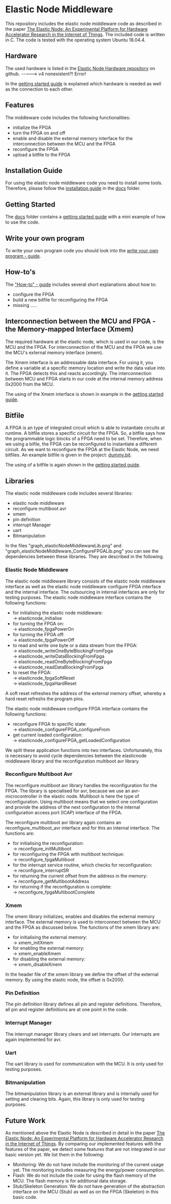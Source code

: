 # Elastic Node Middleware

This repository includes the elastic node middleware code  as described in the paper [The Elastic Node: An Experimental Platform for Hardware Accelerator Research in the Internet of Things](https://ieeexplore.ieee.org/document/8831207).
The included code is written in C. The code is tested with the operating system Ubuntu 18.04.4.

## Hardware

The used hardware is listed in the [Elastic Node Hardware repository](https://github.com/es-ude/ElasticNodeHardware) on github.
-----> v4 nonexistent?! Error!

In the [getting started guide](docs/GettingStartedGuide.md) is explained which hardware is needed as well as the connection to each other.

## Features

The middleware code includes the following functionalities:
- initialize the FPGA
- turn the FPGA on and off
- enable and disable the external memory interface for the interconnection between the MCU and the FPGA
- reconfigure the FPGA
- upload a bitfile to the FPGA

## Installation Guide

For using the elastic node middleware code you need to install some tools.
Therefore, please follow the [installation guide](docs/InstallationGuide.md) in the [docs](docs) folder.

## Getting Started

The [docs](docs) folder contains a [getting started guide](docs/GettingStartedGuide.md) with a mini example of how to use the code.

## Write your own program

To write your own program code you should look into the [write your own program - guide](docs/WriteOwnProgramGuide.md).

## How-to's

The ["How-to" - guide](docs/HowToGuide.md) includes several short explanations about how to:
- configure the FPGA
- build a new bitfile for reconfiguring the FPGA
- missing .....

## Interconnection between the MCU and FPGA - the Memory-mapped Interface (Xmem)

The required hardware at the elastic node, which is used in our code, is the MCU and the FPGA.
For interconnection of the MCU and the FPGA we use the MCU's external memory interface (xmem).

The Xmem interface is an addressable data interface.
For using it, you define a variable at a specific memory location and write the data value into it.
The FPGA detects this and reacts accordingly.
The interconnection between MCU and FPGA starts in our code at the internal memory address 0x2000 from the MCU.

The using of the Xmem interface is shown in example in the [getting started guide](docs/GettingStartedGuide.md).

## Bitfile

A FPGA is an type of integrated circuit which is able to instantiate circuits at runtime.
A bitfile stores a specific circuit for the FPGA.
So, a bitfile says how the programmable logic blocks of a FPGA need to be set. 
Therefore, when we using a bifile, the FPGA can be reconfigured to instantiate a different circuit.
As we want to reconfigure the FPGA at the Elastic Node, we need bitfiles. 
An example bitfile is given in the project: [dummy.bit](dummy.bit).

The using of a bitfile is again shown in the [getting started guide](docs/GettingStartedGuide.md).

## Libraries

The elastic node middleware code includes several libraries:
- elastic node middleware
- reconfigure multiboot avr
- xmem
- pin definition
- interrupt Manager
- uart
- Bitmanipulation

In the files "graph_elasticNodeMiddlewareLib.png" and "graph_elasticNodeMiddleware_ConfigureFPGALib.png" you can see the dependencies between these libraries.
They are described in the following.

### Elastic Node Middleware

The elastic node middleware library consists of the elastic node middleware interface as well as the elastic node middleware configure FPGA interface and the internal interface.
The outsourcing in internal interfaces are only for testing purposes.
The elastic node middleware interface contains the following functions:

- for initialising the elastic node middleware:\
→ elasticnode_initialise
- for turning the FPGA on:\
→ elasticnode_fpgaPowerOn
- for turning the FPGA off:\
→ elasticnode_fpgaPowerOff
- to read and write one byte or a data stream from the FPGA:\
→ elasticnode_writeOneByteBlockingFromFpga\
→ elasticnode_writeDataBlockingFromFpga\
→ elasticnode_readOneByteBlockingFromFpga\
→ elasticnode_readDataBlockingFromFpga
- to reset the FPGA:\
→ elasticnode_fpgaSoftReset\
→ elasticnode_fpgaHardReset

A soft reset refreshes the address of the external memory offset, whereby a hard reset refreshs the program pins. 

The elastic node middleware configure FPGA interface contains the following functions:

- reconfigure FPGA to specific state:\
→ elasticnode_configureFPGA_configureFrom
- get current loaded configuration:\
→ elasticnode_configureFPGA_getLoadedConfiguration

We split these application functions into two interfaces.
Unfortunately, this is necessary to avoid cycle dependencies between the elasticnode middleware library and the reconfiguration multiboot avr library.

### Reconfigure Multiboot Avr

The reconfigure multiboot avr library handles the reconfiguration for the FPGA.
The library is specialised for avr, because we use an avr-microcontroller in the elastic node.
Multiboot is here the type of reconfiguration.
Using multiboot means that we select one configuration and provide the address of the next configuration to the internal configuration access port (ICAP) interface of the FPGA.

The reconfigure multiboot avr library again contains an reconfigure_multiboot_avr interface and for this an internal interface. 
The functions are:

- for initialising the reconfiguration:\
→ reconfigure_initMultiboot
- for reconfiguring the FPGA with multiboot technique:\
→ reconfigure_fpgaMultiboot
- for the interrupt service routine, which checks for reconfiguration:\
→ reconfigure_interruptSR
- for returning the current offset from the address in the memory:\
→ reconfigure_getMultibootAddress
- for returning if the reconfiguration is complete:\
→ reconfigure_fpgaMultibootComplete

### Xmem

The xmem library initializes, enables and disables the external memory interface. 
The external memory is used to interconnect between the MCU and the FPGA as discussed below.
The functions of the xmem library are:

- for initialising the external memory:\
→ xmem_initXmem
- for enabling the external memory:\
→ xmem_enableXmem
- for disabling the external memory:\
→ xmem_disableXmem

In the header file of the xmem library we define the offset of the external memory.
By using the elastic node, the offset is 0x2000. 

### Pin Definition

The pin definition library defines all pin and register definitions.
Therefore, all pin and register definitions are at one point in the code. 

### Interrupt Manager

The interrupt manager library clears and set interrupts. 
Our interrupts are again implemented for avr. 

### Uart

The uart library is used for communication with the MCU. 
It is only used for testing purposes. 

### Bitmanipulation

The bitmanipulation library is an external library and is internally used for setting and clearing bits.
Again, this library is only used for testing purposes. 

## Future Work

As mentioned above the Elastic Node is described in detail in the paper [The Elastic Node: An Experimental Platform for Hardware Accelerator Research in the Internet of Things](https://ieeexplore.ieee.org/document/8831207).
By comparing our implemented features with the features of the paper, we detect some features that are not integrated in our basic version yet.
We list them in the following: 
- Monitoring: We do not have include the monitoring of the current usage yet. 
The monitoring includes measuring the energy/power consumption. 
- Flash: We do not include the code for using the flash memory of the MCU.
The flash memory is for additional data storage. 
- Stub/Skeleton Generation: We do not have generation of the abstraction interface on the MCU (Stub) as well as on the FPGA (Skeleton) in this basic code.
